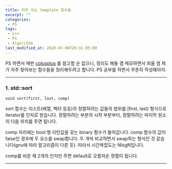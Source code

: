 ```yaml
---
title: 자주 쓰는 template 함수들
excerpt: ""
categories:
 - PS
tags:
 - C++
 - PS
 - Algorithm
last_modified_at: 2020-07-08T20:31-05:00
---
```


PS 하면서 매번 [cplusplus](https://cplusplus.com) 를 참고할 순 없으니, 정리도 해둘 겸 메모하면서 외울 겸 제가 자주 찾아보는 함수들을 정리해두려고 합니다. PS 공부를 하면서 꾸준히 작성해야지.

---

### 1. std::sort

```void sort(first, last, comp)```

sort 함수는 리스트(배열, 벡터 등등)의 정렬하려는 값들의 범위를 [first, last) 형식으로 iterator를 인자로 받습니다. 정렬하려는 부분의 시작 부분부터, 정렬하려는 마지막 원소의 다음 위치를 주면 됩니다. 

comp 자리에는 bool 형 리턴값을 갖는 binary 함수가 들어갑니다. comp 함수의 값이 false인 경우에 두 요소를 swap합니다. 두 개씩 비교하면서 swap하는 형식인 것 같습니다(gnu에 따라 알고리즘이 다른 듯). 따라서 시간복잡도는 NlogN입니다.

comp를 비운 채 2개의 인자만 주면 default로 오름차순 정렬이 됩니다. 

---

